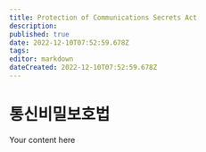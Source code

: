 ```yaml
---
title: Protection of Communications Secrets Act
description: 
published: true
date: 2022-12-10T07:52:59.678Z
tags: 
editor: markdown
dateCreated: 2022-12-10T07:52:59.678Z
---
```


# 통신비밀보호법
Your content here